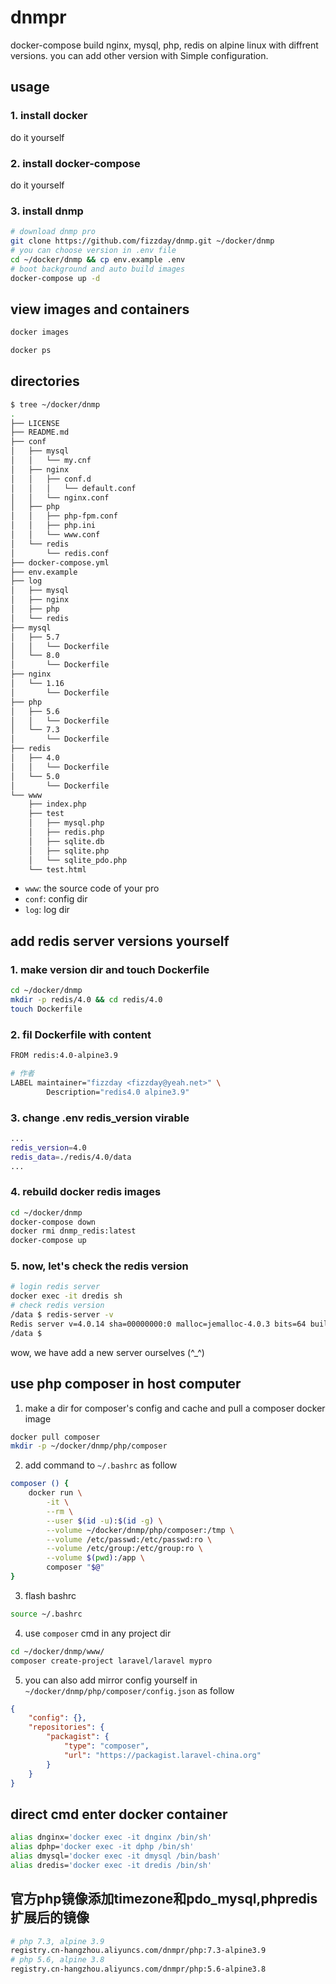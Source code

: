 # dnmpr
docker-compose build nginx, mysql, php, redis on alpine linux with diffrent versions. 
you can add other version with Simple configuration.

## usage
### 1. install docker
do it yourself
### 2. install docker-compose
do it yourself
### 3. install dnmp
```bash
# download dnmp pro
git clone https://github.com/fizzday/dnmp.git ~/docker/dnmp
# you can choose version in .env file
cd ~/docker/dnmp && cp env.example .env
# boot background and auto build images
docker-compose up -d
```

## view images and containers
```bash
docker images

docker ps
```

## directories
```bash
$ tree ~/docker/dnmp
.
├── LICENSE
├── README.md
├── conf
│   ├── mysql
│   │   └── my.cnf
│   ├── nginx
│   │   ├── conf.d
│   │   │   └── default.conf
│   │   └── nginx.conf
│   ├── php
│   │   ├── php-fpm.conf
│   │   ├── php.ini
│   │   └── www.conf
│   └── redis
│       └── redis.conf
├── docker-compose.yml
├── env.example
├── log
│   ├── mysql
│   ├── nginx
│   ├── php
│   └── redis
├── mysql
│   ├── 5.7
│   │   └── Dockerfile
│   └── 8.0
│       └── Dockerfile
├── nginx
│   └── 1.16
│       └── Dockerfile
├── php
│   ├── 5.6
│   │   └── Dockerfile
│   └── 7.3
│       └── Dockerfile
├── redis
│   ├── 4.0
│   │   └── Dockerfile
│   └── 5.0
│       └── Dockerfile
└── www
    ├── index.php
    ├── test
    │   ├── mysql.php
    │   ├── redis.php
    │   ├── sqlite.db
    │   ├── sqlite.php
    │   └── sqlite_pdo.php
    └── test.html
```
- `www`: the source code of  your pro  
- `conf`: config dir  
- `log`: log dir  

## add redis server versions yourself
### 1. make version dir and touch Dockerfile
```bash
cd ~/docker/dnmp
mkdir -p redis/4.0 && cd redis/4.0
touch Dockerfile
```
### 2. fil Dockerfile with content
```bash
FROM redis:4.0-alpine3.9

# 作者
LABEL maintainer="fizzday <fizzday@yeah.net>" \
        Description="redis4.0 alpine3.9"
```
### 3. change .env redis_version virable
```bash
...
redis_version=4.0
redis_data=./redis/4.0/data
...
```
### 4. rebuild docker redis images
```bash
cd ~/docker/dnmp
docker-compose down
docker rmi dnmp_redis:latest
docker-compose up
```
### 5. now, let's check the redis version
```bash
# login redis server
docker exec -it dredis sh
# check redis version
/data $ redis-server -v
Redis server v=4.0.14 sha=00000000:0 malloc=jemalloc-4.0.3 bits=64 build=357cb9239225a524
/data $ 
```

wow, we have add a new server ourselves (^_^)

## use php composer in host computer
1. make a dir for composer's config and cache and pull a composer docker image  
```bash
docker pull composer
mkdir -p ~/docker/dnmp/php/composer
```
2. add command to `~/.bashrc` as follow  
```bash
composer () {
    docker run \
        -it \
        --rm \
        --user $(id -u):$(id -g) \
        --volume ~/docker/dnmp/php/composer:/tmp \
        --volume /etc/passwd:/etc/passwd:ro \
        --volume /etc/group:/etc/group:ro \
        --volume $(pwd):/app \
        composer "$@"
}
```
3. flash bashrc
```bash
source ~/.bashrc
```
4. use `composer` cmd in any project dir  
```bash
cd ~/docker/dnmp/www/
composer create-project laravel/laravel mypro
```
5. you can also add mirror config yourself in `~/docker/dnmp/php/composer/config.json` as follow  
```json
{
    "config": {},
    "repositories": {
        "packagist": {
            "type": "composer",
            "url": "https://packagist.laravel-china.org"
        }
    }
}
```

## direct cmd enter docker container
```bash
alias dnginx='docker exec -it dnginx /bin/sh'
alias dphp='docker exec -it dphp /bin/sh'
alias dmysql='docker exec -it dmysql /bin/bash'
alias dredis='docker exec -it dredis /bin/sh'
```

## 官方php镜像添加timezone和pdo_mysql,phpredis扩展后的镜像
```bash
# php 7.3, alpine 3.9
registry.cn-hangzhou.aliyuncs.com/dnmpr/php:7.3-alpine3.9
# php 5.6, alpine 3.8
registry.cn-hangzhou.aliyuncs.com/dnmpr/php:5.6-alpine3.8
```